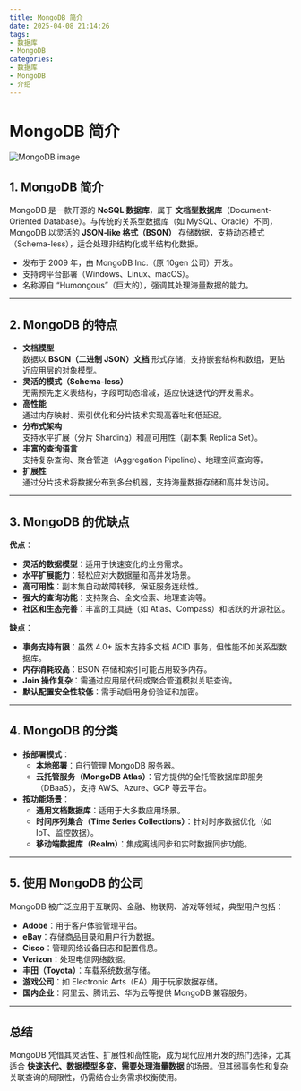```yaml
---
title: MongoDB 简介
date: 2025-04-08 21:14:26
tags:
- 数据库
- MongoDB
categories:
- 数据库
- MongoDB
- 介绍
---
```


# MongoDB 简介

![MongoDB image](https://www.runoob.com/wp-content/uploads/2013/10/mongodb-logo.png)

## 1. **MongoDB 简介**

MongoDB 是一款开源的 **NoSQL 数据库**，属于 **文档型数据库**（Document-Oriented Database）。与传统的关系型数据库（如 MySQL、Oracle）不同，MongoDB 以灵活的 **JSON-like 格式（BSON）** 存储数据，支持动态模式（Schema-less），适合处理非结构化或半结构化数据。  
- 发布于 2009 年，由 MongoDB Inc.（原 10gen 公司）开发。  
- 支持跨平台部署（Windows、Linux、macOS）。  
- 名称源自 “Humongous”（巨大的），强调其处理海量数据的能力。

---

## 2. **MongoDB 的特点**

   - **文档模型**  
     数据以 **BSON（二进制 JSON）文档** 形式存储，支持嵌套结构和数组，更贴近应用层的对象模型。  
   - **灵活的模式（Schema-less）**  
     无需预先定义表结构，字段可动态增减，适应快速迭代的开发需求。  
   - **高性能**  
     通过内存映射、索引优化和分片技术实现高吞吐和低延迟。  
   - **分布式架构**  
     支持水平扩展（分片 Sharding）和高可用性（副本集 Replica Set）。  
   - **丰富的查询语言**  
     支持复杂查询、聚合管道（Aggregation Pipeline）、地理空间查询等。  
   - **扩展性**  
     通过分片技术将数据分布到多台机器，支持海量数据存储和高并发访问。

---

## 3. **MongoDB 的优缺点**

   **优点**：  
   - **灵活的数据模型**：适用于快速变化的业务需求。  
   - **水平扩展能力**：轻松应对大数据量和高并发场景。  
   - **高可用性**：副本集自动故障转移，保证服务连续性。  
   - **强大的查询功能**：支持聚合、全文检索、地理查询等。  
   - **社区和生态完善**：丰富的工具链（如 Atlas、Compass）和活跃的开源社区。  

   **缺点**：  
   - **事务支持有限**：虽然 4.0+ 版本支持多文档 ACID 事务，但性能不如关系型数据库。  
   - **内存消耗较高**：BSON 存储和索引可能占用较多内存。  
   - **Join 操作复杂**：需通过应用层代码或聚合管道模拟关联查询。  
   - **默认配置安全性较低**：需手动启用身份验证和加密。

---

## 4. **MongoDB 的分类**

   - **按部署模式**：  
     - **本地部署**：自行管理 MongoDB 服务器。  
     - **云托管服务（MongoDB Atlas）**：官方提供的全托管数据库即服务（DBaaS），支持 AWS、Azure、GCP 等云平台。  
   - **按功能场景**：  
     - **通用文档数据库**：适用于大多数应用场景。  
     - **时间序列集合（Time Series Collections）**：针对时序数据优化（如 IoT、监控数据）。  
     - **移动端数据库（Realm）**：集成离线同步和实时数据同步功能。  

---

## 5. **使用 MongoDB 的公司**

MongoDB 被广泛应用于互联网、金融、物联网、游戏等领域，典型用户包括：  
   - **Adobe**：用于客户体验管理平台。  
   - **eBay**：存储商品目录和用户行为数据。  
   - **Cisco**：管理网络设备日志和配置信息。  
   - **Verizon**：处理电信网络数据。  
   - **丰田（Toyota）**：车载系统数据存储。  
   - **游戏公司**：如 Electronic Arts（EA）用于玩家数据存储。  
   - **国内企业**：阿里云、腾讯云、华为云等提供 MongoDB 兼容服务。

---

## 总结

MongoDB 凭借其灵活性、扩展性和高性能，成为现代应用开发的热门选择，尤其适合 **快速迭代、数据模型多变、需要处理海量数据** 的场景。但其弱事务性和复杂关联查询的局限性，仍需结合业务需求权衡使用。 
